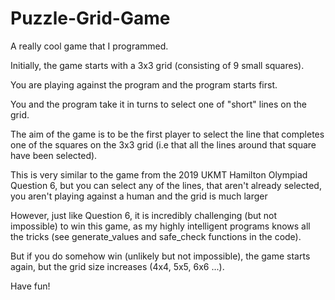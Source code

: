 # Puzzle-Grid-Game
A really cool game that I programmed.

Initially, the game starts with a 3x3 grid (consisting of 9 small squares). 

You are playing against the program and the program starts first.

You and the program take it in turns to select one of "short" lines on the grid.

The aim of the game is to be the first player to select the line that completes one of the squares on the 3x3 grid (i.e that all the lines around that square have been selected).

This is very similar to the game from the 2019 UKMT Hamilton Olympiad Question 6, but you can select any of the lines, that aren't already selected, you aren't playing against a human and the grid is much larger

However, just like Question 6, it is incredibly challenging (but not impossible) to win this game, as my highly intelligent programs knows all the tricks (see generate_values and safe_check functions in the code).

But if you do somehow win (unlikely but not impossible), the game starts again, but the grid size increases (4x4, 5x5, 6x6 ...).

Have fun!
